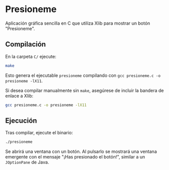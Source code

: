 # Presioneme

Aplicación gráfica sencilla en C que utiliza Xlib para mostrar un botón "Presioneme".

## Compilación

En la carpeta `C/` ejecute:

```bash
make
```

Esto genera el ejecutable `presioneme` compilando con `gcc presioneme.c -o presioneme -lX11`.

Si desea compilar manualmente sin `make`, asegúrese de incluir la bandera de enlace a Xlib:

```bash
gcc presioneme.c -o presioneme -lX11
```

## Ejecución

Tras compilar, ejecute el binario:

```bash
./presioneme
```

Se abrirá una ventana con un botón. Al pulsarlo se mostrará una ventana emergente con el mensaje "¡Has presionado el botón!", similar a un `JOptionPane` de Java.

